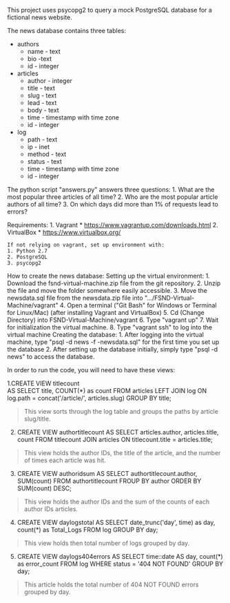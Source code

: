 This project uses psycopg2 to query a mock PostgreSQL database for a fictional news website. 

The news database contains three tables:
* authors
	* name - text 
	* bio -text 
	* id - integer 
* articles
	* author - integer 
	* title - text 
	* slug - text 
	* lead - text 
	* body - text 
	* time - timestamp with time zone 
	* id - integer 
* log
	* path - text 
	* ip - inet 
	* method - text 
	* status - text 
	* time - timestamp with time zone  
	* id - integer 

The python script "answers.py" answers three questions: 
	1. What are the most popular three articles of all time?
	2. Who are the most popular article authors of all time?
	3. On which days did more than 1% of requests lead to errors?

Requirements: 
	1. Vagrant 
		* https://www.vagrantup.com/downloads.html
	2. VirtualBox 
		* https://www.virtualbox.org/

	If not relying on vagrant, set up environment with: 
	1. Python 2.7 
	2. PostgreSQL 
	3. psycopg2

How to create the news database: 
	Setting up the virtual environment: 
	1. Download the fsnd-virtual-machine.zip file from the git repository. 
	2. Unzip the file and move the folder somewhere easily accessible. 
	3. Move the newsdata.sql file from the newsdata.zip file into  ".../FSND-Virtual-Machine/vagrant"
	4. Open a terminal ("Git Bash" for Windows or Terminal for Linux/Mac) (after installing Vagrant and VirtualBox)
	5. Cd (Change Directory) into FSND-Virtual-Machine/vagrant
	6. Type "vagrant up" 
	7. Wait for initialization the virtual machine. 
	8. Type "vagrant ssh" to log into the virtual machine 
	Creating the database: 
	1. After logging into the virtual machine, type "psql -d news -f -newsdata.sql" for the first time you set up the database
	2. After setting up the database initially, simply type "psql -d news" to access the database. 



In order to run the code, you will need to have these views: 

1.CREATE VIEW titlecount  
AS SELECT title, COUNT(*) as count 
FROM articles LEFT JOIN log 
ON log.path = concat('/article/', articles.slug) 
GROUP BY title;


> This view sorts through the log table and groups the paths by article slug/title.

		
2. CREATE VIEW authortitlecount 
AS SELECT articles.author, articles.title, count 
FROM titlecount JOIN articles 
ON titlecount.title = articles.title;
> This view holds the author IDs, the title of the article, and the number of times each article was hit.
	
3. CREATE VIEW authoridsum AS 
SELECT authortitlecount.author, SUM(count) 
FROM authortitlecount 
FROUP BY author 
ORDER BY SUM(count) DESC;
> This view holds the author IDs and the sum of the counts of each author IDs articles.
  
4. CREATE VIEW daylogstotal AS 
SELECT date_trunc('day', time) as day, 
count(*) as Total_Logs 
FROM log GROUP BY day;
> This view holds then total number of logs grouped by day.


5. CREATE VIEW daylogs404errors 
AS SELECT time::date AS day, count(*) as error_count FROM log WHERE status = '404 NOT FOUND' GROUP BY day;
> This article holds the total number of 404 NOT FOUND errors grouped by day. 
